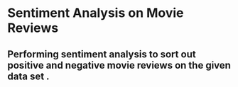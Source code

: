 # Sentiment Analysis on Movie Reviews

## Performing sentiment analysis to sort out positive and negative movie reviews on the given data set .
